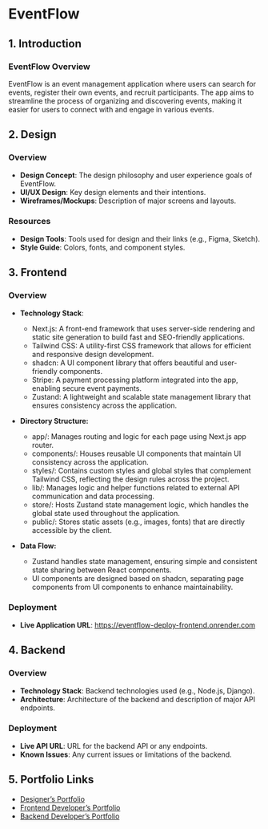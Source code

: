 # EventFlow

## 1. Introduction

### EventFlow Overview

EventFlow is an event management application where users can search for events, register their own events, and recruit participants. The app aims to streamline the process of organizing and discovering events, making it easier for users to connect with and engage in various events.

## 2. Design

### Overview

- **Design Concept**: The design philosophy and user experience goals of EventFlow.
- **UI/UX Design**: Key design elements and their intentions.
- **Wireframes/Mockups**: Description of major screens and layouts.

### Resources

- **Design Tools**: Tools used for design and their links (e.g., Figma, Sketch).
- **Style Guide**: Colors, fonts, and component styles.

## 3. Frontend

### Overview

- **Technology Stack**: 
  - Next.js: A front-end framework that uses server-side rendering and static site generation to build fast and SEO-friendly applications.
  - Tailwind CSS: A utility-first CSS framework that allows for efficient and responsive design development.
  - shadcn: A UI component library that offers beautiful and user-friendly components.
  - Stripe: A payment processing platform integrated into the app, enabling secure event payments.
  - Zustand: A lightweight and scalable state management library that ensures consistency across the application.

- **Directory Structure:**
  - app/: Manages routing and logic for each page using Next.js app router.
  - components/: Houses reusable UI components that maintain UI consistency across the application.
  - styles/: Contains custom styles and global styles that complement Tailwind CSS, reflecting the design rules across the project.
  - lib/: Manages logic and helper functions related to external API communication and data processing.
  - store/: Hosts Zustand state management logic, which handles the global state used throughout the application.
  - public/: Stores static assets (e.g., images, fonts) that are directly accessible by the client.

- **Data Flow:**
  - Zustand handles state management, ensuring simple and consistent state sharing between React components.
  - UI components are designed based on shadcn, separating page components from UI components to enhance maintainability.

### Deployment

- **Live Application URL**: https://eventflow-deploy-frontend.onrender.com

## 4. Backend

### Overview

- **Technology Stack**: Backend technologies used (e.g., Node.js, Django).
- **Architecture**: Architecture of the backend and description of major API endpoints.

### Deployment

- **Live API URL**: URL for the backend API or any endpoints.
- **Known Issues**: Any current issues or limitations of the backend.

## 5. Portfolio Links

- [Designer’s Portfolio](https://designer-portfolio.com)
- [Frontend Developer’s Portfolio](https://frontend-developer-portfolio.com)
- [Backend Developer’s Portfolio](https://backend-developer-portfolio.com)
